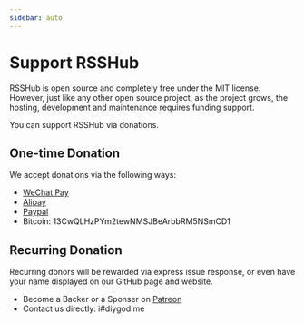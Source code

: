 ```yaml
---
sidebar: auto
---
```


# Support RSSHub

RSSHub is open source and completely free under the MIT license. However, just like any other open source project, as the project grows, the hosting, development and maintenance requires funding support.

You can support RSSHub via donations.

## One-time Donation

We accept donations via the following ways:

-   [WeChat Pay](https://i.imgur.com/aq6PtWa.png)
-   [Alipay](https://i.imgur.com/wv1Pj2k.png)
-   [Paypal](https://www.paypal.me/DIYgod)
-   Bitcoin: 13CwQLHzPYm2tewNMSJBeArbbRM5NSmCD1

## Recurring Donation

Recurring donors will be rewarded via express issue response, or even have your name displayed on our GitHub page and website.

-   Become a Backer or a Sponser on [Patreon](https://www.patreon.com/DIYgod)
-   Contact us directly: i#diygod.me
